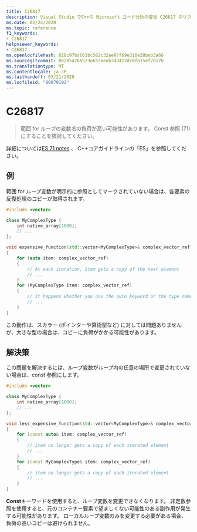 ```yaml
---
title: C26817
description: Visual Studio でC++の Microsoft コード分析の警告 C26817 のリファレンスです。
ms.date: 02/24/2020
ms.topic: reference
f1_keywords:
- C26817
helpviewer_keywords:
- C26817
ms.openlocfilehash: 818c97bc663bc562c32ae97f69e310e28beb3a66
ms.sourcegitcommit: 8e285a766523e653aeeb34d412dc6f615ef7b17b
ms.translationtype: MT
ms.contentlocale: ja-JP
ms.lasthandoff: 03/21/2020
ms.locfileid: "80079192"
---
```

# <a name="c26817"></a>C26817

> 範囲 for ループの変数*名*の負荷が高い可能性があります。 Const 参照 (71) にすることを検討してください。

詳細については[ES.71 notes](https://github.com/isocpp/CppCoreGuidelines/blob/master/CppCoreGuidelines.md#note-217) 、 C++コアガイドラインの「ES」を参照してください。

## <a name="example"></a>例

範囲 for ループ変数が明示的に参照としてマークされていない場合は、各要素の反復処理のコピーが取得されます。

```cpp
#include <vector>

class MyComplexType {
    int native_array[1000];
    // ...
};

void expensive_function(std::vector<MyComplexType>& complex_vector_ref)
{
    for (auto item: complex_vector_ref)
    {
        // At each iteration, item gets a copy of the next element
        // ...
    }
    for (MyComplexType item: complex_vector_ref)
    {
        // It happens whether you use the auto keyword or the type name
        // ...
    }
}
```

この動作は、スカラー (ポインターや算術型など) に対しては問題ありませんが、大きな型の場合は、コピーに負荷がかかる可能性があります。

## <a name="solution"></a>解決策

この問題を解決するには、ループ変数がループ内の任意の場所で変更されていない場合は、const 参照にします。

```cpp
#include <vector>

class MyComplexType {
    int native_array[1000];
    // ...
};

void less_expensive_function(std::vector<MyComplexType>& complex_vector_ref)
{
    for (const auto& item: complex_vector_ref)
    {
        // item no longer gets a copy of each iterated element
        // ...
    }
    for (const MyComplexType& item: complex_vector_ref)
    {
        // item no longer gets a copy of each iterated element
        // ...
    }
}
```

**Const**キーワードを使用すると、ループ変数を変更できなくなります。 非定数参照を使用すると、元のコンテナー要素で望ましくない可能性のある副作用が発生する可能性があります。 ローカルループ変数のみを変更する必要がある場合、負荷の高いコピーは避けられません。
